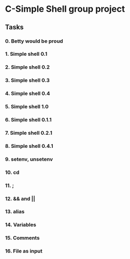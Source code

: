 <h1>C-Simple Shell group project</h1>

<h2> Tasks</h2>
<h3>0. Betty would be proud</h3>
<h3>1. Simple shell 0.1</h3>
<h3>2. Simple shell 0.2</h3>
<h3>3. Simple shell 0.3 </h3>
<h3>4. Simple shell 0.4 </h3>
<h3>5. Simple shell 1.0</h3>
<h3>6. Simple shell 0.1.1 </h3>
<h3>7. Simple shell 0.2.1 </h3>
<h3>8. Simple shell 0.4.1</h3>
<h3>9. setenv, unsetenv </h3>
<h3>10. cd</h3>
<h3>11. ; </h3>
<h3>12. && and ||</h3>
<h3>13. alias</h3>
<h3>14. Variables</h3>
<h3>15. Comments</h3>
<h3>16. File as input</h3>
